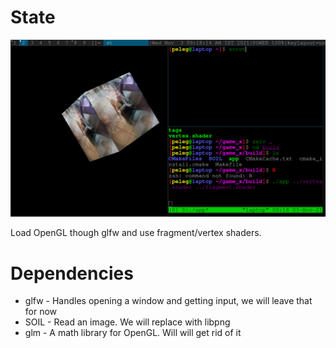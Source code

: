 # State

![Example](screen.png)

Load OpenGL though glfw and use fragment/vertex shaders.

# Dependencies

* glfw - Handles opening a window and getting input, we will leave that for now
* SOIL - Read an image. We will replace with libpng
* glm - A math library for OpenGL. Will will get rid of it
